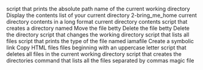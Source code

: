script that prints the absolute path name of the current working directory
Display the contents list of your current directory
2-bring_me_home
current directory contents in a long format
current directory contents
script that creates a directory named
Move the file betty
Delete the file betty
Delete the directory
script that changes the working directory
script that lists all files
script that prints the type of the file named iamafile
Create a symbolic link
Copy HTML files
files beginning with an uppercase letter
script that deletes all files in the current working directory
script that creates the directories
command that lists all the files separated by commas
magic file
